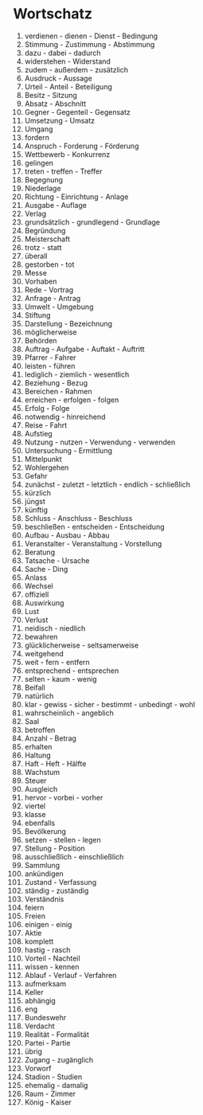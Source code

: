 # Wortschatz

1. verdienen - dienen - Dienst - Bedingung
1. Stimmung - Zustimmung - Abstimmung
1. dazu - dabei - dadurch
1. widerstehen - Widerstand
1. zudem - außerdem - zusätzlich
1. Ausdruck - Aussage
1. Urteil - Anteil - Beteiligung
1. Besitz - Sitzung
1. Absatz - Abschnitt
1. Gegner - Gegenteil - Gegensatz
1. Umsetzung - Umsatz
1. Umgang
1. fordern
1. Anspruch - Forderung - Förderung
1. Wettbewerb - Konkurrenz
1. gelingen
1. treten - treffen - Treffer
1. Begegnung
1. Niederlage
1. Richtung - Einrichtung - Anlage
1. Ausgabe - Auflage
1. Verlag
1. grundsätzlich - grundlegend - Grundlage
1. Begründung
1. Meisterschaft
1. trotz - statt
1. überall
1. gestorben - tot
1. Messe
1. Vorhaben
1. Rede - Vortrag
1. Anfrage - Antrag
1. Umwelt - Umgebung
1. Stiftung
1. Darstellung - Bezeichnung
1. möglicherweise
1. Behörden
1. Auftrag - Aufgabe - Auftakt - Auftritt
1. Pfarrer - Fahrer
1. leisten - führen
1. lediglich - ziemlich - wesentlich
1. Beziehung - Bezug
1. Bereichen - Rahmen
1. erreichen - erfolgen - folgen
1. Erfolg - Folge
1. notwendig - hinreichend
1. Reise - Fahrt
1. Aufstieg
1. Nutzung - nutzen - Verwendung - verwenden
1. Untersuchung - Ermittlung
1. Mittelpunkt
1. Wohlergehen
1. Gefahr
1. zunächst - zuletzt - letztlich - endlich - schließlich
1. kürzlich
1. jüngst
1. künftig
1. Schluss - Anschluss - Beschluss
1. beschließen - entscheiden - Entscheidung
1. Aufbau - Ausbau - Abbau
1. Veranstalter - Veranstaltung - Vorstellung
1. Beratung
1. Tatsache - Ursache
1. Sache - Ding
1. Anlass
1. Wechsel
1. offiziell
1. Auswirkung
1. Lust
1. Verlust
1. neidisch - niedlich
1. bewahren
1. glücklicherweise - seltsamerweise
1. weitgehend
1. weit - fern - entfern
1. entsprechend - entsprechen
1. selten - kaum - wenig
1. Beifall
1. natürlich
1. klar - gewiss - sicher - bestimmt - unbedingt - wohl
1. wahrscheinlich - angeblich
1. Saal
1. betroffen
1. Anzahl - Betrag
1. erhalten
1. Haltung
1. Haft - Heft - Hälfte
1. Wachstum
1. Steuer
1. Ausgleich
1. hervor - vorbei - vorher
1. viertel
1. klasse
1. ebenfalls
1. Bevölkerung
1. setzen - stellen - legen
1. Stellung - Position
1. ausschließlich - einschließlich
1. Sammlung
1. ankündigen
1. Zustand - Verfassung
1. ständig - zuständig
1. Verständnis
1. feiern
1. Freien
1. einigen - einig
1. Aktie
1. komplett
1. hastig - rasch
1. Vorteil - Nachteil
1. wissen - kennen
1. Ablauf - Verlauf - Verfahren
1. aufmerksam
1. Keller
1. abhängig
1. eng
1. Bundeswehr
1. Verdacht
1. Realität - Formalität
1. Partei - Partie
1. übrig
1. Zugang - zugänglich
1. Vorworf
1. Stadion - Studien
1. ehemalig - damalig
1. Raum - Zimmer
1. König - Kaiser
